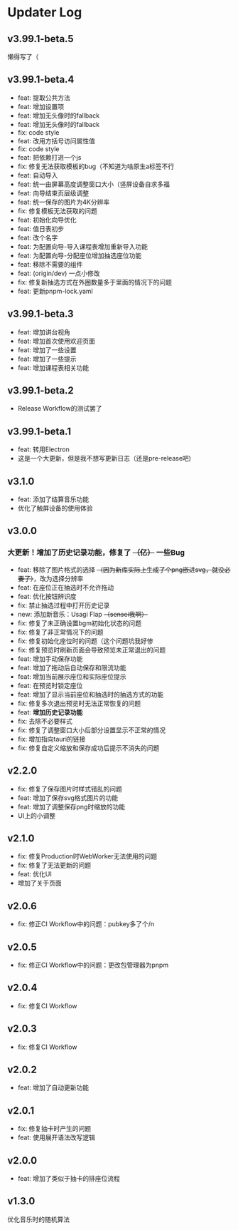 # Updater Log

## v3.99.1-beta.5
懒得写了（

## v3.99.1-beta.4

- feat: 提取公共方法
- feat: 增加设置项
- feat: 增加无头像时的fallback
- feat: 增加无头像时的fallback
- fix: code style
- feat: 改用方括号访问属性值
- fix: code style
- feat: 把依赖打进一个js
- fix: 修复无法获取模板的bug（不知道为啥原生a标签不行
- feat: 自动导入
- feat: 统一由屏幕高度调整窗口大小（竖屏设备自求多福
- feat: 向导结束页层级调整
- feat: 统一保存的图片为4K分辨率
- fix: 修复模板无法获取的问题
- feat: 初始化向导优化
- feat: 值日表初步
- feat: 改个名字
- feat: 为配置向导-导入课程表增加重新导入功能
- feat: 为配置向导-分配座位增加抽选座位功能
- feat: 移除不需要的组件
- feat: (origin/dev) 一点小修改
- fix: 修复新抽选方式在外圈数量多于里面的情况下的问题
- feat: 更新pnpm-lock.yaml


## v3.99.1-beta.3
- feat: 增加讲台视角
- feat: 增加首次使用欢迎页面
- feat: 增加了一些设置
- feat: 增加了一些提示
- feat: 增加课程表相关功能

## v3.99.1-beta.2
- Release Workflow的测试罢了

## v3.99.1-beta.1
- feat: 转用Electron
- 这是一个大更新，但是我不想写更新日志（还是pre-release吧)

## v3.1.0
- feat: 添加了结算音乐功能
- 优化了触屏设备的使用体验

## v3.0.0
### 大更新！增加了历史记录功能，修复了 ~~（亿）~~ 一些Bug

- feat: 移除了图片格式的选择 ~~（因为新库实际上生成了个png嵌进svg，就没必要了）~~，改为选择分辨率
- feat: 在座位正在抽选时不允许拖动
- feat: 优化按钮辨识度
- fix: 禁止抽选过程中打开历史记录
- new: 添加新音乐：Usagi Flap ~~（sensei我啊）~~
- fix: 修复了未正确设置bgm初始化状态的问题
- fix: 修复了非正常情况下的问题
- fix: 修复初始化座位时的问题（这个问题坑我好惨
- fix: 修复预览时刷新页面会导致预览未正常退出的问题
- feat: 增加手动保存功能
- feat: 增加了拖动后自动保存和限流功能
- feat: 增加当前展示座位和实际座位提示
- feat: 在预览时锁定座位
- feat: 增加了显示当前座位和抽选时的抽选方式的功能
- fix: 修复多次退出预览时无法正常恢复的问题
- feat: **增加历史记录功能**
- fix: 去除不必要样式
- fix: 修复了调整窗口大小后部分设置显示不正常的情况
- fix: 增加指向tauri的链接
- fix: 修复自定义缩放和保存成功后提示不消失的问题


## v2.2.0

- fix: 修复了保存图片时样式错乱的问题
- feat: 增加了保存svg格式图片的功能
- feat: 增加了调整保存png时缩放的功能
- UI上的小调整

## v2.1.0

- fix: 修复Production时WebWorker无法使用的问题
- fix: 修复了无法更新的问题
- feat: 优化UI
- 增加了关于页面

## v2.0.6

- fix: 修正CI Workflow中的问题：pubkey多了个/n

## v2.0.5

- fix: 修正CI Workflow中的问题：更改包管理器为pnpm

## v2.0.4

- fix: 修复CI Workflow

## v2.0.3

- fix: 修复CI Workflow

## v2.0.2

- feat: 增加了自动更新功能

## v2.0.1

- fix: 修复抽卡时产生的问题
- feat: 使用展开语法改写逻辑

## v2.0.0

- feat: 增加了类似于抽卡的排座位流程

## v1.3.0

优化音乐时的随机算法
